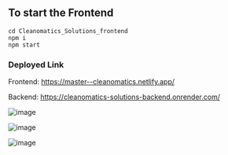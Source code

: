 ## To start the Frontend
```
cd Cleanomatics_Solutions_frontend
npm i
npm start
```

### Deployed Link
Frontend: https://master--cleanomatics.netlify.app/

Backend: https://cleanomatics-solutions-backend.onrender.com/

![image](https://github.com/satyam19arya/Cleanomatics_Solutions_frontend/assets/77580311/2e07d653-5b4d-4b52-9439-2b2fdda2c9fe)

![image](https://github.com/satyam19arya/Cleanomatics_Solutions_frontend/assets/77580311/9d487c2a-cf45-491b-8c99-ba6fb58f63c9)

![image](https://github.com/satyam19arya/Cleanomatics_Solutions_frontend/assets/77580311/b3b58bd2-5103-49ca-a8f8-11880ebc2a17)
